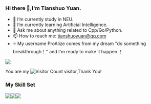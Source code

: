 ### Hi there 👋,I'm Tianshuo Yuan.

- 🔭 I’m currently study in NEU.
- 🌱 I’m currently learning Artificial Intelligence.
- 💬 Ask me about anything related to Cpp/Go/Python.
- 📫 How to reach me: tianshuoyuan@qq.com
- :star: My username ProAlize comes from my dream "do something breakthrough！" and I'm ready to make it happen ！



![](https://github-readme-stats.vercel.app/api?username=ProAlize&show_icons=true&theme=transparent)





You are my ![Visitor Count](https://profile-counter.glitch.me/ProAlize/count.svg) visitor,Thank You!

### My Skill Set

![](https://img.shields.io/badge/Python-3776AB?style=for-the-badge&logo=python&logoColor=white)![](https://img.shields.io/badge/C%2B%2B-00599C?style=for-the-badge&logo=c%2B%2B&logoColor=white
)![](https://img.shields.io/badge/Go-00ADD8?style=for-the-badge&logo=go&logoColor=white)
